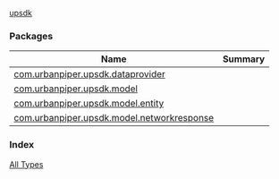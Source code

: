 [upsdk](./index.md)

### Packages

| Name | Summary |
|---|---|
| [com.urbanpiper.upsdk.dataprovider](com.urbanpiper.upsdk.dataprovider/index.md) |  |
| [com.urbanpiper.upsdk.model](com.urbanpiper.upsdk.model/index.md) |  |
| [com.urbanpiper.upsdk.model.entity](com.urbanpiper.upsdk.model.entity/index.md) |  |
| [com.urbanpiper.upsdk.model.networkresponse](com.urbanpiper.upsdk.model.networkresponse/index.md) |  |

### Index

[All Types](alltypes/index.md)